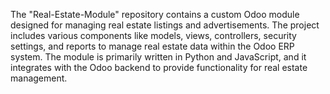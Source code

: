 The "Real-Estate-Module" repository  contains a custom Odoo module designed for managing real estate listings and advertisements. The project includes various components like models, views, controllers, security settings, and reports to manage real estate data within the Odoo ERP system. The module is primarily written in Python and JavaScript, and it integrates with the Odoo backend to provide functionality for real estate management.

